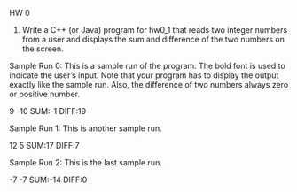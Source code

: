 HW 0
1. Write a C++ (or Java) program for hw0_1 that reads two integer numbers from a user and displays the sum and difference of the two numbers on the screen.

Sample Run 0: This is a sample run of the program. The bold font is used to indicate the user’s input. Note that your program has to display the output exactly like the sample run. Also, the difference of two numbers always zero or positive number.

9 -10
SUM:-1
DIFF:19

Sample Run 1: This is another sample run.

12 5
SUM:17
DIFF:7

Sample Run 2: This is the last sample run.

-7 -7
SUM:-14
DIFF:0

